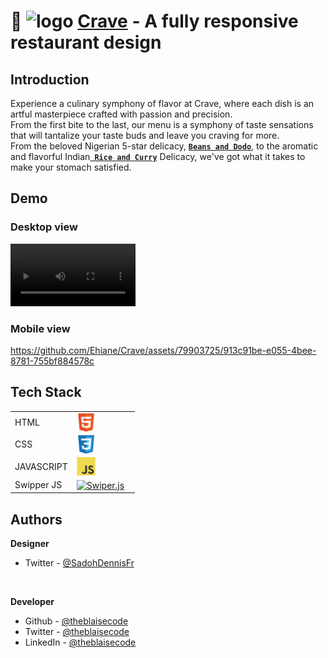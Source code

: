# 🔗 ![logo](https://github.com/Ehiane/Crave/assets/79903725/2300d011-96e0-474f-8ec3-7098024449e7) [Crave](https://theblaisecode.github.io/Crave/index.html) - A fully responsive restaurant design

## Introduction
Experience a culinary symphony of flavor at Crave, where each dish is an artful masterpiece crafted with passion and precision. <br>From the first bite to the last, our menu is a symphony of taste sensations that will tantalize your taste buds and leave you craving for more.<br>
From the beloved Nigerian 5-star delicacy, [**`Beans and Dodo`**](https://theblaisecode.github.io/Crave/index.html#), to the aromatic and flavorful Indian[**` Rice and Curry`**](https://theblaisecode.github.io/Crave/index.html#) Delicacy, we've got what it takes to make your stomach satisfied.

## Demo
### Desktop view
<video src="https://github.com/Ehiane/Crave/assets/79903725/3e78df8a-e1a8-4835-a601-ce09e38e2135" controls autoplay width="200px">
        <p>Your browser does not support this video</p>
    </video>

### Mobile view



https://github.com/Ehiane/Crave/assets/79903725/913c91be-e055-4bee-8781-755bf884578c







## Tech Stack
|                  |         |
|------------------| ------- |
|     HTML         |   <a href="https://developer.mozilla.org/en-US/docs/Web/HTML" target="_blank"><img align="center" src="https://raw.githubusercontent.com/devicons/devicon/master/icons/html5/html5-original.svg" alt="HTML" height="30" width="30" style="margin-right: 10px;" /></a>       |
|    CSS           |    <a href="https://developer.mozilla.org/en-US/docs/Web/CSS" target="_blank"><img align="center" src="https://raw.githubusercontent.com/devicons/devicon/master/icons/css3/css3-original.svg" alt="CSS" height="30" width="30" style="margin-right: 10px;" /></a>      |
|    JAVASCRIPT    |    <a href="https://developer.mozilla.org/en-US/docs/Web/JavaScript" target="_blank"><img align="center" src="https://raw.githubusercontent.com/devicons/devicon/master/icons/javascript/javascript-original.svg" alt="JavaScript" height="30" width="30" style="margin-right: 10px;" /></a>    |
|    Swipper JS    |     <a href="https://swiperjs.com/" target="_blank"><img align="center" src="https://github.com/Ehiane/Crave/assets/79903725/16596509-2f7f-4560-ac9b-b0e85ac7a1fc" alt="Swiper.js" height="30" width="30" style="margin-right: 10px;" /></a>   |


## Authors

**Designer**
- Twitter - [@SadohDennisFr](https://twitter.com/SadohDennisFr)

<br/>

**Developer**

- Github - [@theblaisecode](https://github.com/theblaisecode)
- Twitter - [@theblaisecode](https://twitter.com/theblaisecode)
- LinkedIn - [@theblaisecode](https://www.linkedin.com/in/theblaisecode)
